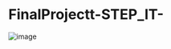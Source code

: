 # FinalProjectt-STEP_IT-

![image](https://github.com/user-attachments/assets/4eff018d-0a32-471f-98ca-ae6949a61b3d)
